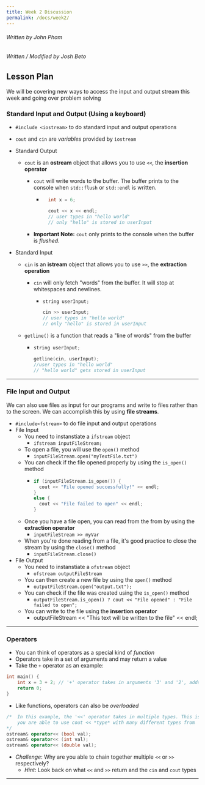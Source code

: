 ```yaml
---
title: Week 2 Discussion
permalink: /docs/week2/
---
```


###### Written by John Pham
###### Written / Modified by Josh Beto


## Lesson Plan

We will be covering new ways to access the input and output stream this week and going over problem solving


### Standard Input and Output (Using a keyboard)

* `#include <iostream>` to do standard input and output operations
* ```cout``` and ```cin``` are *variables* provided by ```iostream```

* Standard Output
  * `cout` is an **ostream** object that allows you to use `<<`, the **insertion operator**

    * `cout` will write words to the buffer. The buffer prints to the console when ```std::flush``` or ```std::endl``` is written.

        * ```cpp
            int x = 6;

            cout << x << endl;
            // user types in "hello world"
            // only "hello" is stored in userInput
            ```
    * **Important Note:** ```cout``` only prints to the console when the buffer is *flushed*. 

* Standard Input

  * `cin` is an **istream** object that allows you to use `>>`, the **extraction operation**

    * `cin` will only fetch "words" from the buffer. It will stop at whitespaces and newlines.

      * ```cpp
        string userInput;

        cin >> userInput;
        // user types in "hello world"
        // only "hello" is stored in userInput
        ```

  * `getline()` is a function that reads a "line of words" from the buffer

    * ```cpp
      string userInput;

      getline(cin, userInput);
      //user types in "hello world"
      // "hello world" gets stored in userInput
      ```

---

### File Input and Output

We can also use files as input for our programs and write to files rather than to the screen. We can accomplish this by using **file streams**.

* `#include<fstream>` to do file input and output operations
* File Input
  * You need to instanstiate a `ifstream` object
    * `ifstream inputFileStream;`
  * To open a file, you will use the `open()` method
    * `inputFileStream.open("myTextFile.txt")`
  * You can check if the file opened properly by using the `is_open()` method
    * ```cpp
      if (inputFileStream.is_open()) {
        cout << "File opened successfully!" << endl;
      }
      else {
        cout << "File failed to open" << endl;
      }
      ```
  * Once you have a file open, you can read from the from by using the **extraction operator**
    * `inputFileStream >> myVar`
  * When you're done reading from a file, it's good practice to close the stream by using the `close()` method
    * `inputFileStream.close()`
* File Output
  * You need to instanstiate a `ofstream` object
    * `ofstream outputFileStream`
  * You can then create a new file by using the `open()` method
    * `outputFileStream.open("output.txt");`
  * You can check if the file was created using the `is_open()` method
    * `outputFileStream.is_open() ? cout << "File opened" : "File failed to open";`
  * You can write to the file using the **insertion operator**
    * outputFileStream << "This text will be written to the file" << endl;

---

### Operators

* You can think of operators as a special kind of *function*
* Operators take in a set of arguments and may return a value
* Take the ```+``` operator as an example:
```cpp
int main() {
    int x = 3 + 2; // '+' operator takes in arguments '3' and '2', adds them, and returns '5'
    return 0;
}
```

* Like functions, operators can also be *overloaded*
```cpp
/*  In this example, the '<<' operator takes in multiple types. This is how
    you are able to use cout << *type* with many different types from 'int' to 'double'! 
*/
ostream& operator<< (bool val);
ostream& operator<< (int val);
ostream& operator<< (double val);
```

* *Challenge*: Why are you able to chain together multiple ```<<``` or ```>>``` respectively? 
  * *Hint*: Look back on what ```<<``` and ```>>``` return and the ```cin``` and ```cout``` types

---